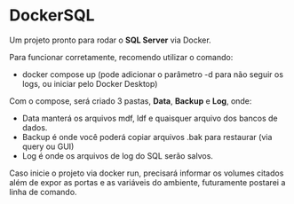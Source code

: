 # DockerSQL
Um projeto pronto para rodar o **SQL Server** via Docker.

Para funcionar corretamente, recomendo utilizar o comando:
- docker compose up (pode adicionar o parâmetro -d para não seguir os logs, ou iniciar pelo Docker Desktop)

Com o compose, será criado 3 pastas, **Data**, **Backup** e **Log**, onde:
- Data manterá os arquivos mdf, ldf e quaisquer arquivo dos bancos de dados.
- Backup é onde você poderá copiar arquivos .bak para restaurar (via query ou GUI)
- Log é onde os arquivos de log do SQL serão salvos.

Caso inicie o projeto via docker run, precisará informar os volumes citados além de expor as portas e as variáveis do ambiente, futuramente postarei a linha de comando.
